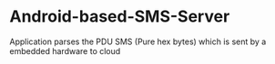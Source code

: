 # Android-based-SMS-Server
Application parses the PDU SMS (Pure hex bytes) which is sent by a embedded hardware to cloud
